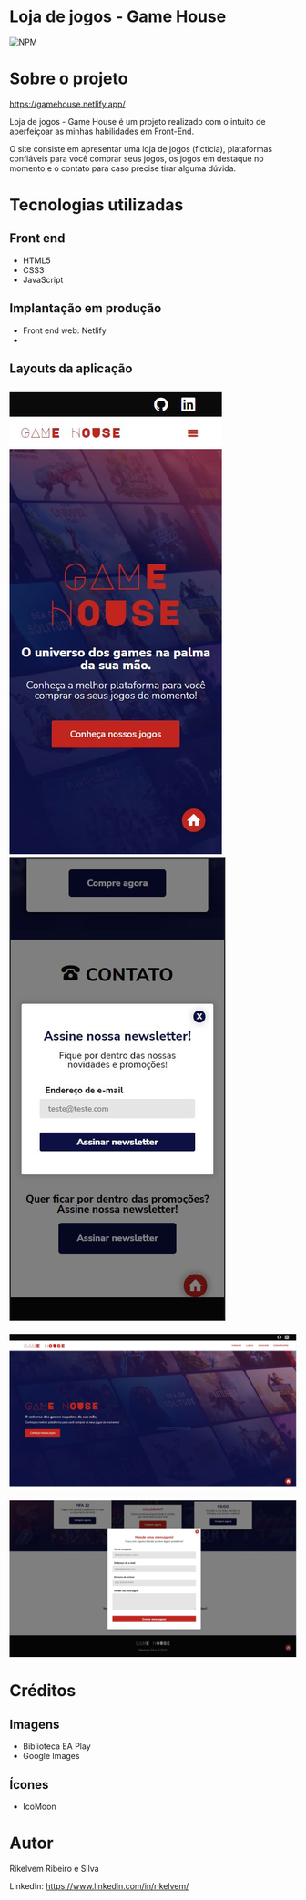 # Loja de jogos - Game House
[![NPM](https://img.shields.io/npm/l/react)](https://github.com/Rikelvem/gamehouse/blob/main/LICENSE) 

# Sobre o projeto

https://gamehouse.netlify.app/

Loja de jogos - Game House é um projeto realizado com o intuito de aperfeiçoar as minhas habilidades em Front-End.

O site consiste em apresentar uma loja de jogos (fictícia), plataformas confiáveis para você comprar seus jogos, os jogos em destaque no momento e o contato para caso precise tirar alguma dúvida. 

# Tecnologias utilizadas
## Front end
- HTML5
- CSS3
- JavaScript

## Implantação em produção
- Front end web: Netlify
- 
## Layouts da aplicação
![Mobile 1](https://github.com/Rikelvem/gamehouse/blob/main/img/mobile-chamada.JPG) ![Mobile 3](https://github.com/Rikelvem/gamehouse/blob/main/img/mobile-modal.JPG)
---
![Web 1](https://github.com/Rikelvem/gamehouse/blob/main/img/desktop-chamada.JPG)

![Web 2](https://github.com/Rikelvem/gamehouse/blob/main/img/desktop-modal.JPG)



# Créditos
## Imagens
- Biblioteca EA Play
- Google Images

## Ícones
- IcoMoon

# Autor

Rikelvem Ribeiro e Silva

LinkedIn: https://www.linkedin.com/in/rikelvem/

